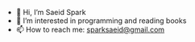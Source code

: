 - 👋 Hi, I’m Saeid Spark
- 👀 I’m interested in programming and reading books
- 📫 How to reach me: sparksaeid@gmail.com
<!-- - 🌱 I’m currently learning Machine Learning
- 😄 Pronouns: ...
- ⚡ Fun fact: ...
-->

<!---
saeedspark/saeedspark is a ✨ special ✨ repository because its `README.md` (this file) appears on your GitHub profile.
You can click the Preview link to take a look at your changes.
--->
